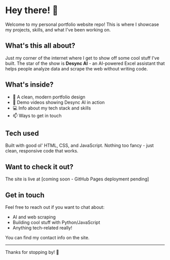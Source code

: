 # Hey there! 👋

Welcome to my personal portfolio website repo! This is where I showcase my projects, skills, and what I've been working on.

## What's this all about?

Just my corner of the internet where I get to show off some cool stuff I've built. The star of the show is **Desync AI** - an AI-powered Excel assistant that helps people analyze data and scrape the web without writing code.

## What's inside?

- 🎨 A clean, modern portfolio design
- 🎥 Demo videos showing Desync AI in action
- 💻 Info about my tech stack and skills
- 📫 Ways to get in touch

## Tech used

Built with good ol' HTML, CSS, and JavaScript. Nothing too fancy - just clean, responsive code that works.

## Want to check it out?

The site is live at [coming soon - GitHub Pages deployment pending]

## Get in touch

Feel free to reach out if you want to chat about:
- AI and web scraping
- Building cool stuff with Python/JavaScript
- Anything tech-related really!

You can find my contact info on the site.

---

Thanks for stopping by! 🚀
